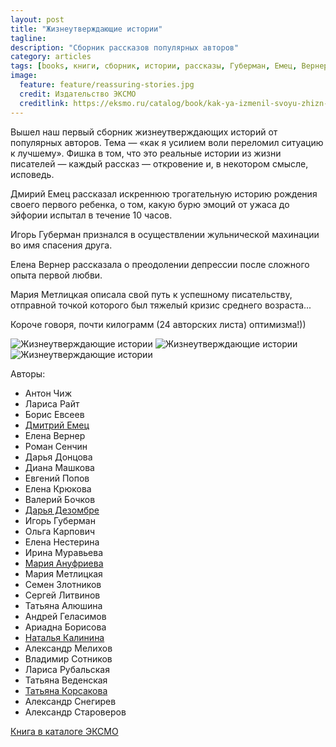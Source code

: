 ```yaml
---
layout: post
title: "Жизнеутверждающие истории"
tagline:
description: "Сборник рассказов популярных авторов"
category: articles
tags: [books, книги, сборник, истории, рассказы, Губерман, Емец, Вернер, Метлицкая]
image:
  feature: feature/reassuring-stories.jpg
  credit: Издательство ЭКСМО
  creditlink: https://eksmo.ru/catalog/book/kak-ya-izmenil-svoyu-zhizn-k-luchshemu-ID1919933/
---
```

Вышел наш первый сборник жизнеутверждающих историй от популярных авторов.
Тема — «как я усилием воли переломил ситуацию к лучшему». Фишка в том, 
что это реальные истории из жизни писателей — каждый рассказ — откровение
и, в некотором смысле, исповедь.

Дмирий Емец рассказал искреннюю трогательную историю рождения своего первого ребенка, 
о том, какую бурю эмоций от ужаса до эйфории испытал в течение 10 часов.

Игорь Губерман признался в осуществлении жульнической махинации во имя спасения друга.

Елена Вернер рассказала о преодолении депрессии после сложного опыта первой любви.

Мария Метлицкая описала свой путь к успешному писательству, отправной точкой которого 
был тяжелый кризис среднего возраста...

Короче говоря, почти килограмм (24 авторских листа) оптимизма!))

<!-- https://github.com/ionelmc/jquery-gp-gallery -->
<div class="pictures">
	<img title="Жизнеутверждающие истории" src="{{ site.url }}/images/books-others/2015-Reassuring1.jpg" />
	<img title="Жизнеутверждающие истории" src="{{ site.url }}/images/books-others/2015-Reassuring3.jpg" />
	<img title="Жизнеутверждающие истории" src="{{ site.url }}/images/books-others/2015-Reassuring2.jpg" />
</div>

Авторы:

* Антон Чиж	
* Лариса Райт	
* Борис Евсеев	
* [Дмитрий Емец](https://www.facebook.com/dmitrij.emec1/posts/10205365053146521?fref=nf&pnref=story)
* Елена Вернер	
* Роман Сенчин	
* Дарья Донцова	
* Диана Машкова	
* Евгений Попов	
* Елена Крюкова	
* Валерий Бочков	
* [Дарья Дезомбре](https://vk.com/wall-79180572_659)
* Игорь Губерман	
* Ольга Карпович	
* Елена Нестерина	
* Ирина Муравьева	
* [Мария Ануфриева](http://vk.com/anufrieva_maria?z=photo407993_391886289%2Falbum407993_00%2Frev)
* Мария Метлицкая	
* Семен Злотников	
* Сергей Литвинов	
* Татьяна Алюшина	
* Андрей Геласимов	
* Ариадна Борисова	
* [Наталья Калинина](http://vk.com/club76908171?w=wall-76908171_548)
* Александр Мелихов	
* Владимир Сотников	
* Лариса Рубальская	
* Татьяна Веденская	
* [Татьяна Корсакова](https://vk.com/wall-15704133_7258)
* Александр Снегирев	
* Александр Староверов

[Книга в каталоге ЭКСМО](http://fiction.eksmo.ru/catalogue/fiction/sovremennaya-proza/kak-ya-izmenil-svoyu-zhizn-k-luchshemu-9-1_ID1410712/)
